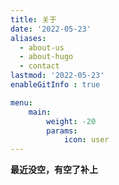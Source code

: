 ```yaml
---
title: 关于
date: '2022-05-23'
aliases:
  - about-us
  - about-hugo
  - contact
lastmod: '2022-05-23'
enableGitInfo : true

menu:
    main: 
        weight: -20
        params:
            icon: user
---
```


**最近没空，有空了补上**
